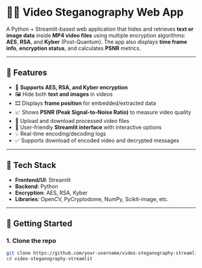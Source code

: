 # 🎥🔐 Video Steganography Web App

A Python + Streamlit-based web application that hides and retrieves **text or image data** inside **MP4 video files** using multiple encryption algorithms: **AES**, **RSA**, and **Kyber** (Post-Quantum). The app also displays **time frame info**, **encryption status**, and calculates **PSNR** metrics.

---

## 🧠 Features

- 🔐 **Supports AES, RSA, and Kyber encryption**
- 🖼️ Hide both **text and images** in videos
- 🎞️ Displays **frame position** for embedded/extracted data
- 📈 Shows **PSNR (Peak Signal-to-Noise Ratio)** to measure video quality
- 📁 Upload and download processed video files
- 🧮 User-friendly **Streamlit interface** with interactive options
- 💡 Real-time encoding/decoding logs
- ✅ Supports download of encoded video and decrypted messages

---

## 🧰 Tech Stack

- **Frontend/UI**: Streamlit
- **Backend**: Python
- **Encryption**: AES, RSA, Kyber
- **Libraries**: OpenCV, PyCryptodome, NumPy, Scikit-image, etc.

---

## 🚀 Getting Started

### 1. Clone the repo

```bash
git clone https://github.com/your-username/video-steganography-streamlit.git
cd video-steganography-streamlit
